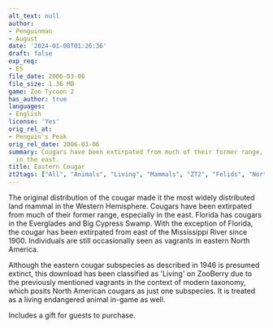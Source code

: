 ```yaml
---
alt_text: null
author:
- Penguinman
- August
date: '2024-01-08T01:26:36'
draft: false
exp_req:
- ES
file_date: 2006-03-06
file_size: 1.36 MB
game: Zoo Tycoon 2
has_author: true
languages:
- English
license: 'Yes'
orig_rel_at:
- Penguin's Peak
orig_rel_date: 2006-03-06
summary: Cougars have been extirpated from much of their former range, especially
  in the east.
title: Eastern Cougar
zt2tags: ["All", "Animals", "Living", "Mammals", "ZT2", "Felids", "North America"]
---
```

The original distribution of the cougar made it the most widely distributed land mammal in the Western Hemisphere. Cougars have been extirpated from much of their former range, especially in the east. Florida has cougars in the Everglades and Big Cypress Swamp. With the exception of Florida, the cougar has been extirpated from east of the Mississippi River since 1900. Individuals are still occasionally seen as vagrants in eastern North America.

Although the eastern cougar subspecies as described in 1946 is presumed extinct, this download has been classified as 'Living' on ZooBerry due to the previously mentioned vagrants in the context of modern taxonomy, which posits North American cougars as just one subspecies. It is treated as a living endangered animal in-game as well.

Includes a gift for guests to purchase.